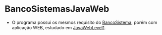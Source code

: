 # BancoSistemasJavaWeb
 - O programa possui os mesmos requisito do [BancoSistema], porém com aplicação WEB, estudado em [JavaWebLevel1].
 
[BancoSistema]: https://github.com/CleberSalustiano/BancoSistema1
[JavaWebLevel1]: https://github.com/CleberSalustiano/JavaWebEstudo/

